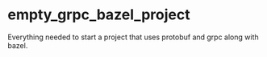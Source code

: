 # empty_grpc_bazel_project
Everything needed to start a project that uses protobuf and grpc along with bazel.
